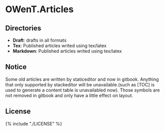 OWenT.Articles
======

Directories
------
- **Draft**: drafts in all formats
- **Tex**: Published articles writed using tex/latex
- **Markdown**: Published articles writed using tex/latex

Notice
------
Some old articles are written by staticeditor and now in gitbook. Anything that only supported by stackeditor will be unavailable.(such as [TOC] is used to generate a content table is unavailabled now). Those symbols are not removed in gitbook and only have a little effect on layout.

License
------

{% include "./LICENSE" %}
